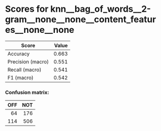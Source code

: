 # Scores for knn__bag_of_words__2-gram__none__none__content_features__none__none
|      Score      |Value|
|-----------------|----:|
|Accuracy         |0.663|
|Precision (macro)|0.551|
|Recall (macro)   |0.541|
|F1 (macro)       |0.542|

### Confusion matrix:
|OFF|NOT|
|--:|--:|
| 64|176|
|114|506|
